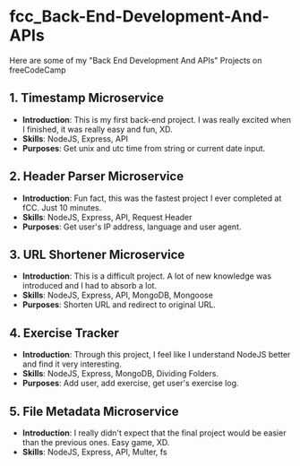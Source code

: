 # fcc_Back-End-Development-And-APIs
Here are some of my "Back End Development And APIs" Projects on freeCodeCamp

## 1. Timestamp Microservice
- **Introduction**: This is my first back-end project. I was really excited when I finished, it was really easy and fun, XD.
- **Skills**: NodeJS, Express, API
- **Purposes**: Get unix and utc time from string or current date input.

## 2. Header Parser Microservice
- **Introduction**: Fun fact, this was the fastest project I ever completed at fCC. Just 10 minutes.
- **Skills**: NodeJS, Express, API, Request Header
- **Purposes**: Get user's IP address, language and user agent.

## 3. URL Shortener Microservice
- **Introduction**: This is a difficult project. A lot of new knowledge was introduced and I had to absorb a lot.
- **Skills**: NodeJS, Express, API, MongoDB, Mongoose
- **Purposes**: Shorten URL and redirect to original URL.

## 4. Exercise Tracker
- **Introduction**: Through this project, I feel like I understand NodeJS better and find it very interesting.
- **Skills**: NodeJS, Express, MongoDB, Dividing Folders.
- **Purposes**: Add user, add exercise, get user's exercise log.

## 5. File Metadata Microservice
- **Introduction**: I really didn't expect that the final project would be easier than the previous ones. Easy game, XD.
- **Skills**: NodeJS, Express, API, Multer, fs